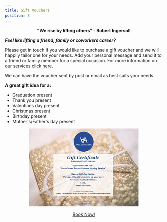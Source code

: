 ```yaml
---
title: Gift Vouchers
position: 8
---
```

<div style="text-align: center; font-weight:bold">
"We rise by lifting others" - Robert Ingersoll
</div>

_**Feel like lifting a friend, family or coworkers career?**_

Please get in touch if you would like to purchase a gift voucher and we will happily tailor one for your needs. Add your personal message and send it to a friend or family member for a special occasion.  For more information on our services [click here](https://www.axelcoaching.com.au/services/).

We can have the voucher sent by post or email as best suits your needs. 

**A great gift idea for a:**

* Graduation present
* Thank you present
* Valentines day present
* Christmas present
* Birthday present
* Mother's/Father's day present

<div style="text-align:center">

<img src="/uploads/gift-voucher.png">

<p><a class="button" style="display: block; width: 200px; margin: 0 auto;" href="/contact">Book Now!</a></p>

</div>
